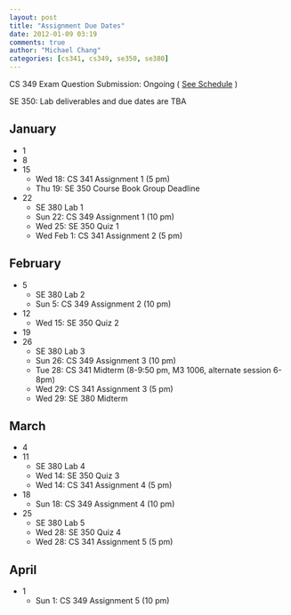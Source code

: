 ```yaml
---
layout: post
title: "Assignment Due Dates"
date: 2012-01-09 03:19
comments: true
author: "Michael Chang"
categories: [cs341, cs349, se350, se380]
---
```


CS 349 Exam Question Submission: Ongoing ( [See Schedule](http://www.student.cs.uwaterloo.ca/~cs349/w12/schedule.shtml) )

SE 350: Lab deliverables and due dates are TBA


## January ##

*   1
*   8
*   15
    *    Wed 18: CS 341 Assignment 1 (5 pm)
    *    Thu 19: SE 350 Course Book Group Deadline
*   22
    *    SE 380 Lab 1
    *    Sun 22: CS 349 Assignment 1 (10 pm)
    *    Wed 25: SE 350 Quiz 1
    *    Wed Feb 1: CS 341 Assignment 2 (5 pm)

## February ##

*   5
    *    SE 380 Lab 2
    *    Sun 5: CS 349 Assignment 2 (10 pm)
*   12
    *    Wed 15: SE 350 Quiz 2
*   19
*   26
    *    SE 380 Lab 3
    *    Sun 26: CS 349 Assignment 3 (10 pm)
    *    Tue 28: CS 341 Midterm (8-9:50 pm, M3 1006, alternate session 6-8pm)
    *    Wed 29: CS 341 Assignment 3 (5 pm)
    *    Wed 29: SE 380 Midterm

## March ##

*   4
*   11
    *    SE 380 Lab 4
    *    Wed 14: SE 350 Quiz 3
    *    Wed 14: CS 341 Assignment 4 (5 pm)
*   18
    *    Sun 18: CS 349 Assignment 4 (10 pm)
*   25
    *    SE 380 Lab 5
    *    Wed 28: SE 350 Quiz 4
    *    Wed 28: CS 341 Assignment 5 (5 pm)

## April ##

*   1
    *    Sun 1: CS 349 Assignment 5 (10 pm)

<!--    *    Thu 16: SCI 238 Midterm (2:30 - 3:50, PHY 145, in class) -->
